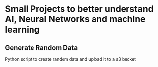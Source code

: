 # Small Projects to better understand AI, Neural Networks and machine learning


## Generate Random Data
Python script to create random  data and upload it to a s3 bucket
